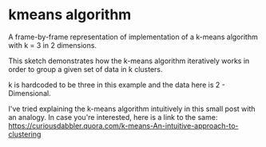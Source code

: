 # kmeans algorithm
A frame-by-frame representation of implementation of a k-means algorithm with k = 3 in 2 dimensions.

This sketch demonstrates how the k-means algorithm iteratively works in order to 
group a given set of data in k clusters.

k is hardcoded to be three in this example and the data here is 2 - Dimensional.

I've tried explaining the k-means algorithm intuitively in this small post with an analogy.
In case you're interested, here is a link to the same:
https://curiousdabbler.quora.com/k-means-An-intuitive-approach-to-clustering
